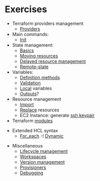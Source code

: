 # Exercises

+ Terraform providers management
  + [Providers](./providers1/) 
+ Main commands:
  - [Init](./init1)
+ State management:
  + [Basics](./state1)
  + [Moving resources](./state_mv1) 
  + [Delayed resource management](./state2)
  + [Remote-state](./remote-state1)
+ Variables:
  + [Definition methods](./vars1)
  + [Validation](./var-def1)
  + [Local](./locals1) variables
  + [Outputs](./output1)?
+ Resource management
  + [Import](./import1)
  + [Replace](./replace1) resources
  + EC2 Instance: generate [ssh keypair](./ec2-ssh)
+ Terraform [modules](./m1)
- Extended HCL syntax
  - [For_each](./for1)
  -! [Dynamic](./dyn1)
+ Miscellaneous
  + [Lifecycle management](./lifecycle1)
  + [Workspaces](./wspace1)
  + [Version management](./ver1)
  + [Provisioners](./prov1)
  + [Debugging](./debug1)    
  